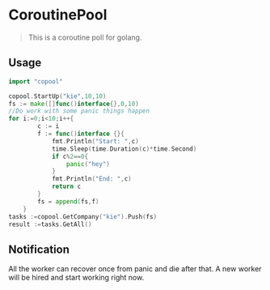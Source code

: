 # CoroutinePool

> This is a coroutine poll for golang.

## Usage

```go
import "copool"

copool.StartUp("kie",10,10)
fs := make([]func()interface{},0,10)
//Do work with some panic things happen
for i:=0;i<10;i++{
        c := i
        f := func()interface {}{
            fmt.Println("Start: ",c)
            time.Sleep(time.Duration(c)*time.Second)
            if c%2==0{
                panic("hey")
            }
            fmt.Println("End: ",c)
            return c
        }
        fs = append(fs,f)
    }
tasks :=copool.GetCompany("kie").Push(fs)
result :=tasks.GetAll()
```

## Notification

All the worker can recover once from panic and die after that. A new worker will be hired and start working right now.
